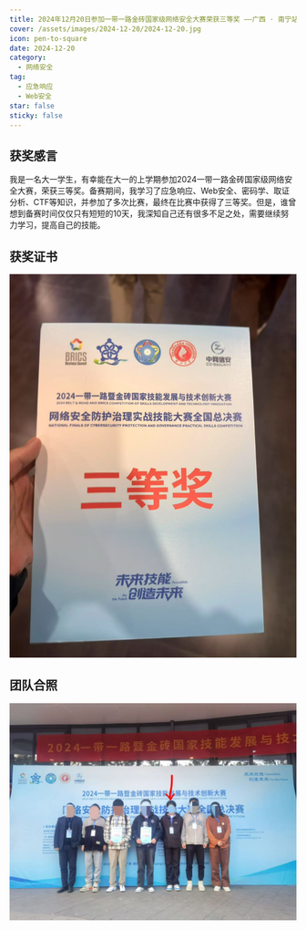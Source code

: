 ```yaml
---
title: 2024年12月20日参加一带一路金砖国家级网络安全大赛荣获三等奖 ——广西 · 南宁站
cover: /assets/images/2024-12-20/2024-12-20.jpg
icon: pen-to-square
date: 2024-12-20
category:
  - 网络安全
tag:
  - 应急响应
  - Web安全
star: false
sticky: false
---
```

## 获奖感言
  我是一名大一学生，有幸能在大一的上学期参加2024一带一路金砖国家级网络安全大赛，荣获三等奖。备赛期间，我学习了应急响应、Web安全、密码学、取证分析、CTF等知识，并参加了多次比赛，最终在比赛中获得了三等奖。但是，谁曾想到备赛时间仅仅只有短短的10天，我深知自己还有很多不足之处，需要继续努力学习，提高自己的技能。

<!-- more -->
## 获奖证书
![获奖证书](/assets/images/2024-12-20/2024-12-20(F1).jpg)

## 团队合照
![团队合照](/assets/images/2024-12-20/2024-12-20(F2).jpg)









